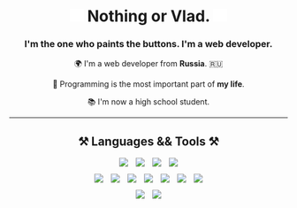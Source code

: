 <h1 align="center">
    <img src="assets/staycharlie-charlie2.gif">
    Nothing or Vlad. 
    <img src="assets/staycharlie-charlie2.gif">
</h1>

<h3 align="center">I'm the one who paints the buttons. I'm a web developer.</h3>

<div align="center">

🌍 I'm a web developer from **Russia**. 🇷🇺

💓 Programming is the most important part of **my life**.

📚 I'm now a high school student.
</div>

<hr/>

<div align="center">
    <h2 align="center">⚒️ Languages && Tools ⚒️</h2>
    <div style="margin-bottom: 10px;">
        <img src="https://cdn.jsdelivr.net/gh/devicons/devicon/icons/javascript/javascript-plain.svg" width="38" style="margin-right: 10px"/>
        <img src="https://cdn.jsdelivr.net/gh/devicons/devicon/icons/typescript/typescript-plain.svg" width="38" style="margin-right: 10px"/>
        <img src="https://cdn.jsdelivr.net/gh/devicons/devicon/icons/html5/html5-plain.svg" width="38" style="margin-right: 10px"/>
        <img src="https://cdn.jsdelivr.net/gh/devicons/devicon/icons/css3/css3-plain.svg" width="38"/>
    </div>
    <div style="margin-bottom: 10px;">
        <img src="https://cdn.jsdelivr.net/gh/devicons/devicon/icons/sass/sass-original.svg" width="38" style="margin-right: 10px"/>
        <img src="https://cdn.jsdelivr.net/gh/devicons/devicon/icons/tailwindcss/tailwindcss-plain.svg" width="38" style="margin-right: 10px"/>
        <img src="https://cdn.jsdelivr.net/gh/devicons/devicon/icons/react/react-original.svg" width="38" style="margin-right: 10px"/>
        <img src="https://cdn.jsdelivr.net/gh/devicons/devicon/icons/nextjs/nextjs-line.svg" width="38" style="margin-right: 10px"/>
        <img src="https://cdn.jsdelivr.net/gh/devicons/devicon/icons/webpack/webpack-plain.svg" width="38" style="margin-right: 10px"/>
        <img src="https://raw.githubusercontent.com/danielcranney/readme-generator/main/public/icons/skills/vite-colored.svg" width="38" style="margin-right: 10px"/>
        <img src="https://cdn.jsdelivr.net/gh/devicons/devicon/icons/docker/docker-plain.svg" width="38"/>
    </div>
    <div>
        <img src="https://cdn.jsdelivr.net/gh/devicons/devicon/icons/photoshop/photoshop-plain.svg" width="38" style="margin-right: 10px"/>
        <img src="https://cdn.jsdelivr.net/gh/devicons/devicon/icons/figma/figma-original.svg" width="38"/>
    </div>
</div>

<br/>